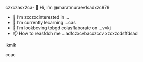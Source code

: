czxczasx2ca- 👋 Hi, I’m @maratmuraev1sadxzc979
- 👀 I’m zxczxcinterested in ...
- 🌱 I’m currently lecarning ...cas
- 💞️ I’m lookbcving tobgd colasflaborate on ...vvkj
- 📫 How to reasfdch me ...adfczxcvbacxzccv
xzcxzcdsffdsad
<!---dsvause its `README.mj;jkb h/` (this file) apfbdpears on your GitHub profile.
You can click the Preview link to take a look at your changes.

sfvcxbcxvcxvsdf
--->lkmlk
ccac
